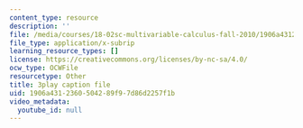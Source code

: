 ```yaml
---
content_type: resource
description: ''
file: /media/courses/18-02sc-multivariable-calculus-fall-2010/1906a4312360504289f97d86d2257f1b_iYFogDTPlRo.vtt
file_type: application/x-subrip
learning_resource_types: []
license: https://creativecommons.org/licenses/by-nc-sa/4.0/
ocw_type: OCWFile
resourcetype: Other
title: 3play caption file
uid: 1906a431-2360-5042-89f9-7d86d2257f1b
video_metadata:
  youtube_id: null
---
```

